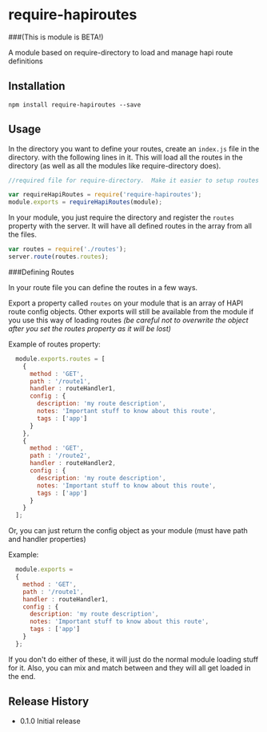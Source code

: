 # require-hapiroutes

###(This is module is BETA!)

A module based on require-directory to load and manage hapi route definitions

## Installation

  ```npm install require-hapiroutes --save```

## Usage

In the directory you want to define your routes, create an ```index.js``` file in the directory.  with the following lines in it.  This will load all the routes in the directory (as well as all the modules like require-directory does).

```javascript
//required file for require-directory.  Make it easier to setup routes to js files

var requireHapiRoutes = require('require-hapiroutes');
module.exports = requireHapiRoutes(module);
```

In your module, you just require the directory and register the ```routes``` property with the server.  It will have all defined routes in the array from all the files.

```javascript
var routes = require('./routes');
server.route(routes.routes);

```

###Defining Routes

In your route file you can define the routes in a few ways.

Export a property called ```routes``` on your module that is an array of HAPI route config objects.  Other exports will still be available from the
module if you use this way of loading routes *(be careful not to overwrite the object after you set the routes property as it will be lost)*

Example of routes property:
```javascript
  module.exports.routes = [
    {
      method : 'GET',
      path : '/route1',
      handler : routeHandler1,
      config : {
        description: 'my route description',
        notes: 'Important stuff to know about this route',
        tags : ['app']
      }
    },
    {
      method : 'GET',
      path : '/route2',
      handler : routeHandler2,
      config : {
        description: 'my route description',
        notes: 'Important stuff to know about this route',
        tags : ['app']
      }
    }
  ];
```

Or, you can just return the config object as your module (must have path and handler properties)

Example:
```javascript
  module.exports =
  {
    method : 'GET',
    path : '/route1',
    handler : routeHandler1,
    config : {
      description: 'my route description',
      notes: 'Important stuff to know about this route',
      tags : ['app']
    }
  };
```

If you don't do either of these, it will just do the normal module loading stuff for it.  Also, you can mix and match between and they will all get loaded in the end.

## Release History

* 0.1.0 Initial release
